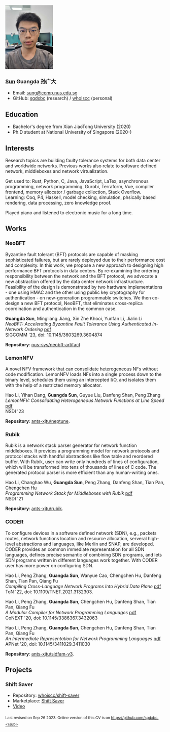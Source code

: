 <img src="pic.jpg" width="150">

### **<ins>Sun</ins> Guangda <ins>孙</ins>广大**

* Email: sung@comp.nus.edu.sg
* GitHub: [sgdxbc](https://github.com/sgdxbc) (research) / [whoiscc](https://github.com/whoiscc) (personal)

## Education

* Bachelor's degree from Xian JiaoTong University (2020)
* Ph.D student at National University of Singapore (2020-)

## Interests

Research topics are building faulty tolerance systems for both data center and worldwide networks.
Previous works also relate to software defined network, middleboxes and network virtualization.

Get used to: Rust, Python, C, Java, JavaScript, LaTex, asynchronous programming, network programming, Gurobi, Terraform, Vue, compiler frontend, memory allocator / garbage collection, Stack Overflow. \
Learning: Coq, P4, Haskell, model checking, simulation, phsically based rendering, data processing, zero knowledge proof.

Played piano and listened to electronic music for a long time.

## Works

### NeoBFT

Byzantine fault tolerant (BFT) protocols are capable of masking sophisticated failures, but are rarely deployed due to their performance cost and complexity. 
In this work, we propose a new approach to designing high performance BFT protocols in data centers. 
By re-examining the ordering responsibility between the network and the BFT protocol, we advocate a new abstraction offered by the data center network infrastructure. 
Feasibility of the design is demonstrated by two hardware implementations - one using HMAC and the other using public key cryptography for authentication - on new-generation programmable switches. 
We then co-design a new BFT protocol, NeoBFT, that eliminates cross-replica coordination and authentication in the common case.

**Guangda Sun**, Mingliang Jiang, Xin Zhe Khooi, Yunfan Li, Jialin Li \
*NeoBFT: Accelerating Byzantine Fault Tolerance Using Authenticated In-Network Ordering* [pdf](papers/3603269.3604874.pdf) \
SIGCOMM '23, doi: 10.1145/3603269.3604874

**Repository**: [nus-sys/neobft-artifact](https://github.com/nus-sys/neobft-artifact)

### LemonNFV

A novel NFV framework that can consolidate heterogeneous NFs without code modification. LemonNFV loads NFs into a single process down to the binary level, schedules them using an intercepted I/O, and isolates them with the help of a restricted memory allocator.

Hao Li, Yihan Dang, **Guangda Sun**, Guyue Liu, Danfeng Shan, Peng Zhang \
*LemonNFV: Consolidating Heterogeneous Network Functions at Line Speed* [pdf](papers/nsdi23-li-hao.pdf) \
NSDI '23

**Repository**: [ants-xjtu/neptune](https://github.com/ants-xjtu/neptune).

### Rubik

Rubik is a network stack parser generator for network function middleboxes. It provides a programming model for network protocols and protocol stacks with handful abstractions like flow table and reordered buffer. With Rubik, user can write only hundreds of lines of configuration, which will be transformed into tens of thousands of lines of C code. The generated protocol parser is more efficient than any human-writing ones.

Hao Li, Changhao Wu, **Guangda Sun**, Peng Zhang, Danfeng Shan, Tian Pan, Chengchen Hu \
*Programming Network Stack for Middleboxes with Rubik* [pdf](papers/nsdi21-li.pdf) \
NSDI '21

**Repository**: [ants-xjtu/rubik](https://github.com/ants-xjtu/rubik).

### CODER

To configure devices in a software defined network (SDN), e.g., packets routes, network functions location and resource allocation, serveral high-level abstractions and languages, like Merlin and SNAP, are developed. CODER provides an common immediate representation for all SDN languages, defines precise semantic of combining SDN programs, and lets SDN programs written in different languages work together. With CODER user has more power on configuring SDN.

Hao Li, Peng Zhang, **Guangda Sun**, Wanyue Cao, Chengchen Hu, Danfeng Shan, Tian Pan, Qiang Fu \
*Compiling Cross-Language Network Programs Into Hybrid Data Plane* [pdf](papers/coder-ton22-li.pdf) \
ToN '22, doi: 10.1109/TNET.2021.3132303.

Hao Li, Peng Zhang, **Guangda Sun**, Chengchen Hu, Danfeng Shan, Tian Pan, Qiang Fu \
*A Modular Compiler for Network Programming Languages* [pdf](papers/coder-conext20-li.pdf) \
CoNEXT '20, doi: 10.1145/3386367.3432063

Hao Li, Peng Zhang, **Guangda Sun**, Chengchen Hu, Danfeng Shan, Tian Pan, Qiang Fu \
*An Intermediate Representation for Network Programming Languages* [pdf](papers/apnet20-final4.pdf) \
APNet '20, doi: 10.1145/3411029.3411030

**Repository**: [ants-xjtu/sidfam-v3](https://github.com/ants-xjtu/sidfam-v3).

## Projects

### Shift Saver

* Repository: [whoiscc/shift-saver](https://github.com/whoiscc/shift-saver)
* Marketplace: [Shift Saver](https://marketplace.visualstudio.com/items?itemName=correctizer.shift-saver)
* [Video](https://www.bilibili.com/video/BV1FT4y1K7fn)

<sub>Last revised on Sep 26 2023. Online version of this CV is on https://github.com/sgdxbc.</sub>
